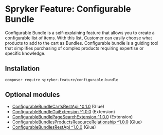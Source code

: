 # Spryker Feature: Configurable Bundle

Configurable Bundle is a self-explaining feature that allows you to create a configurable list of items. With this list, Customer can easily choose what products to add to the cart as Bundles. Configurable bundle is a guiding tool that simplifies purchasing of complex products requiring expertise or specific knowledge.

## Installation

```
composer require spryker-feature/configurable-bundle
```

## Optional modules
- [ConfigurableBundleCartsRestApi ^0.1.0](https://github.com/spryker/configurable-bundle-carts-rest-api) (Glue)
- [ConfigurableBundleGuiExtension ^1.0.0](https://github.com/spryker/configurable-bundle-gui-extension) (Extension)
- [ConfigurableBundlePageSearchExtension ^1.0.0](https://github.com/spryker/configurable-bundle-page-search-extension) (Extension)
- [ConfigurableBundlesProductsResourceRelationship ^1.0.0](https://github.com/spryker/configurable-bundles-products-resource-relationship) (Glue)
- [ConfigurableBundlesRestApi ^1.0.0](https://github.com/spryker/configurable-bundles-rest-api) (Glue)
